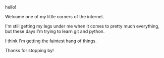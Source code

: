 hello!

Welcome one of my little corners of the internet.

I'm still getting my legs under me when it comes to pretty much everything, but 
these days I'm trying to learn git and python.  

I think I'm getting the faintest hang of things.

Thanks for stopping by!